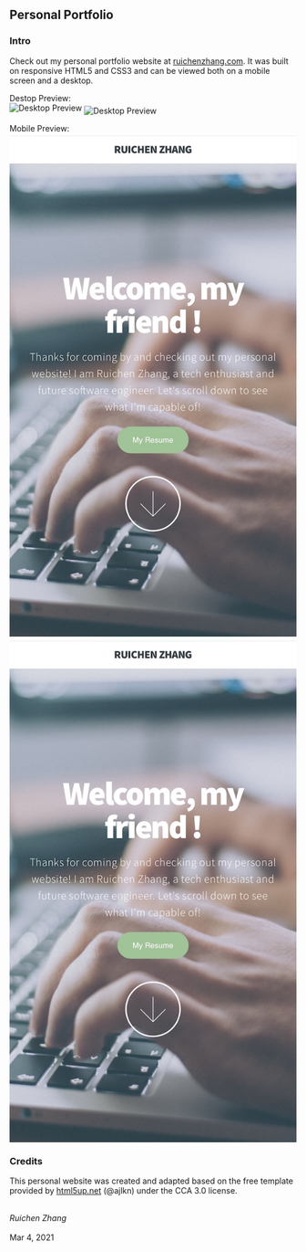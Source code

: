 ## Personal Portfolio

### Intro

Check out my personal portfolio website at [ruichenzhang.com](https://ruichenzhang.com/). It was built on responsive HTML5 and CSS3 and can be viewed both on a mobile screen and a desktop.

Destop Preview:<br>
![Desktop Preview](images/desktop-ui.jpg)
<img align="middle" src="images/desktop-ui.jpg" alt="Desktop Preview">

Mobile Preview:<br>
![Mobile Preview](images/mobile-ui.jpg)
<img align="middle" src="images/mobile-ui.jpg" alt="Mobile Preview">

### Credits

This personal website was created and adapted based on the free template provided by [html5up.net](https://html5up.net/) (@ajlkn) under the CCA 3.0 license.

<br><em>Ruichen Zhang</em>
<br><br>Mar 4, 2021

